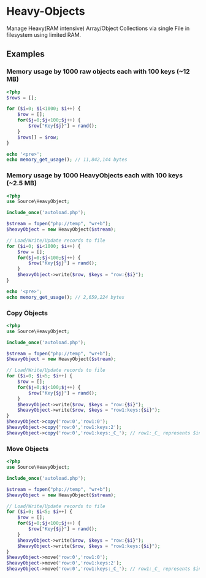 # Heavy-Objects
Manage Heavy(RAM intensive) Array/Object Collections via single File in filesystem using limited RAM.

## Examples

### Memory usage by 1000 raw objects each with 100 keys (~12 MB)

```PHP
<?php
$rows = [];

for ($i=0; $i<1000; $i++) {
    $row = [];
    for($j=0;$j<100;$j++) {
        $row["Key{$j}"] = rand();
    }
    $rows[] = $row;
}

echo '<pre>';
echo memory_get_usage(); // 11,842,144 bytes
```

### Memory usage by 1000 HeavyObjects each with 100 keys (~2.5 MB)

```PHP
<?php
use Source\HeavyObject;

include_once('autoload.php');

$stream = fopen("php://temp", "wr+b");
$heavyObject = new HeavyObject($stream);

// Load/Write/Update records to file
for ($i=0; $i<1000; $i++) {
    $row = [];
    for($j=0;$j<100;$j++) {
        $row["Key{$j}"] = rand();
    }
    $heavyObject->write($row, $keys = "row:{$i}");
}

echo '<pre>';
echo memory_get_usage(); // 2,659,224 bytes
```

### Copy Objects

```PHP
<?php
use Source\HeavyObject;

include_once('autoload.php');

$stream = fopen("php://temp", "wr+b");
$heavyObject = new HeavyObject($stream);

// Load/Write/Update records to file
for ($i=0; $i<5; $i++) {
    $row = [];
    for($j=0;$j<100;$j++) {
        $row["Key{$j}"] = rand();
    }
    $heavyObject->write($row, $keys = "row:{$i}");
    $heavyObject->write($row, $keys = "row1:keys:{$i}");
}
$heavyObject->copy('row:0','row1:0');
$heavyObject->copy('row:0','row1:keys:2');
$heavyObject->copy('row:0','row1:keys:_C_'); // row1:_C_ represents $index['row1'][]
```

### Move Objects

```PHP
<?php
use Source\HeavyObject;

include_once('autoload.php');

$stream = fopen("php://temp", "wr+b");
$heavyObject = new HeavyObject($stream);

// Load/Write/Update records to file
for ($i=0; $i<5; $i++) {
    $row = [];
    for($j=0;$j<100;$j++) {
        $row["Key{$j}"] = rand();
    }
    $heavyObject->write($row, $keys = "row:{$i}");
    $heavyObject->write($row, $keys = "row1:keys:{$i}");
}
$heavyObject->move('row:0','row1:0');
$heavyObject->move('row:0','row1:keys:2');
$heavyObject->move('row:0','row1:keys:_C_'); // row1:_C_ represents $index['row1'][]
```
